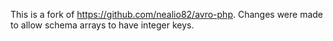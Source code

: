 This is a fork of https://github.com/nealio82/avro-php. Changes were made to allow schema arrays to have integer keys.
